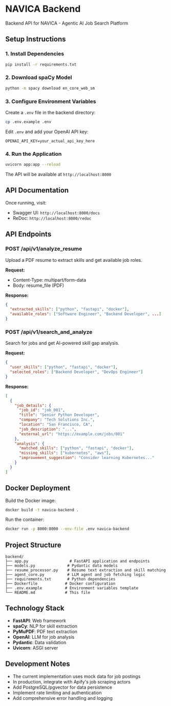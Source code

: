 # NAVICA Backend

Backend API for NAVICA - Agentic AI Job Search Platform

## Setup Instructions

### 1. Install Dependencies

```bash
pip install -r requirements.txt
```

### 2. Download spaCy Model

```bash
python -m spacy download en_core_web_sm
```

### 3. Configure Environment Variables

Create a `.env` file in the backend directory:

```bash
cp .env.example .env
```

Edit `.env` and add your OpenAI API key:

```
OPENAI_API_KEY=your_actual_api_key_here
```

### 4. Run the Application

```bash
uvicorn app:app --reload
```

The API will be available at `http://localhost:8000`

## API Documentation

Once running, visit:
- Swagger UI: `http://localhost:8000/docs`
- ReDoc: `http://localhost:8000/redoc`

## API Endpoints

### POST /api/v1/analyze_resume
Upload a PDF resume to extract skills and get available job roles.

**Request:**
- Content-Type: multipart/form-data
- Body: resume_file (PDF)

**Response:**
```json
{
  "extracted_skills": ["python", "fastapi", "docker"],
  "available_roles": ["Software Engineer", "Backend Developer", ...]
}
```

### POST /api/v1/search_and_analyze
Search for jobs and get AI-powered skill gap analysis.

**Request:**
```json
{
  "user_skills": ["python", "fastapi", "docker"],
  "selected_roles": ["Backend Developer", "DevOps Engineer"]
}
```

**Response:**
```json
[
  {
    "job_details": {
      "job_id": "job_001",
      "title": "Senior Python Developer",
      "company": "Tech Solutions Inc.",
      "location": "San Francisco, CA",
      "job_description": "...",
      "external_url": "https://example.com/jobs/001"
    },
    "analysis": {
      "matched_skills": ["python", "fastapi", "docker"],
      "missing_skills": ["kubernetes", "aws"],
      "improvement_suggestion": "Consider learning Kubernetes..."
    }
  }
]
```

## Docker Deployment

Build the Docker image:

```bash
docker build -t navica-backend .
```

Run the container:

```bash
docker run -p 8000:8000 --env-file .env navica-backend
```

## Project Structure

```
backend/
├── app.py                  # FastAPI application and endpoints
├── models.py              # Pydantic data models
├── resume_processor.py    # Resume text extraction and skill matching
├── agent_core.py          # LLM agent and job fetching logic
├── requirements.txt       # Python dependencies
├── Dockerfile            # Docker configuration
├── .env.example          # Environment variables template
└── README.md             # This file
```

## Technology Stack

- **FastAPI**: Web framework
- **spaCy**: NLP for skill extraction
- **PyMuPDF**: PDF text extraction
- **OpenAI**: LLM for job analysis
- **Pydantic**: Data validation
- **Uvicorn**: ASGI server

## Development Notes

- The current implementation uses mock data for job postings
- In production, integrate with Apify's job scraping actors
- Add PostgreSQL/pgvector for data persistence
- Implement rate limiting and authentication
- Add comprehensive error handling and logging
